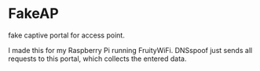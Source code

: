 # FakeAP
fake captive portal for access point. 


I made this for my Raspberry Pi running FruityWiFi.
DNSspoof just sends all requests to this portal, which collects the entered data.
